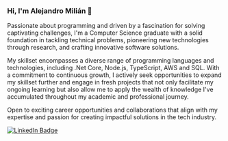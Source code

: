 ### Hi, I'm Alejandro Milián 👋

Passionate about programming and driven by a fascination for solving captivating challenges, I'm a Computer Science graduate with a solid foundation in tackling technical problems, pioneering new technologies through research, and crafting innovative software solutions.

My skillset encompasses a diverse range of programming languages and technologies, including .Net Core, Node.js, TypeScript, AWS and SQL. With a commitment to continuous growth, I actively seek opportunities to expand my skillset further and engage in fresh projects that not only facilitate my ongoing learning but also allow me to apply the wealth of knowledge I've accumulated throughout my academic and professional journey.

Open to exciting career opportunities and collaborations that align with my expertise and passion for creating impactful solutions in the tech industry.

<div id="badges">
  <a href="https://www.linkedin.com/in/alejmilian/">
    <img src="https://img.shields.io/badge/LinkedIn-blue?style=for-the-badge&logo=linkedin&logoColor=white" alt="LinkedIn Badge"/>
  </a>
</div>

